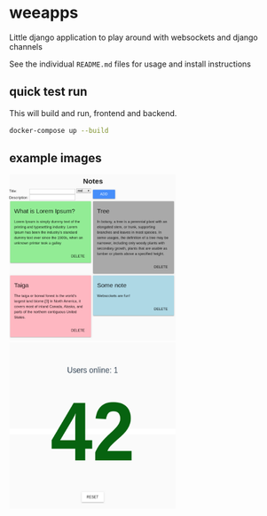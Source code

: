 # weeapps

Little django application to play around with websockets and django channels

See the individual `README.md` files for usage and install instructions

## quick test run

This will build and run, frontend and backend.

```sh
docker-compose up --build
```

## example images

<img src="frontend/public/images/notes.png" width="300" height="300">
<img src="frontend/public/images/counter.png" width="300" height="300">
